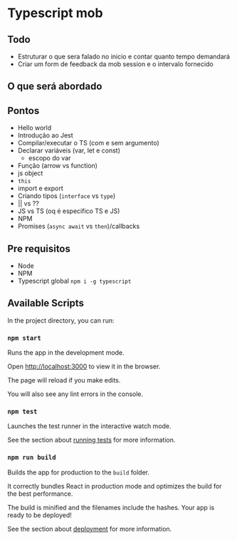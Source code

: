 # Typescript mob

## Todo

- Estruturar o que sera falado no inicio e contar quanto tempo demandará
- Criar um form de feedback da mob session e o intervalo fornecido

## O que será abordado

## Pontos

- Hello world
- Introdução ao Jest
- Compilar/executar o TS (com e sem argumento)
- Declarar variáveis (var, let e const)
    - escopo do var
- Função (arrow vs function)
- js object
- `this`
- import e export
- Criando tipos (`interface` vs `type`)
- || vs ??
- JS vs TS (oq é especifico TS e JS)
- NPM
- Promises (`async await` vs `then`)/callbacks

## Pre requisitos

- Node
- NPM
- Typescript global `npm i -g typescript`

## Available Scripts

In the project directory, you can run:

### `npm start`

Runs the app in the development mode.

Open [http://localhost:3000](http://localhost:3000) to view it in the browser.

The page will reload if you make edits.

You will also see any lint errors in the console.

### `npm test`

Launches the test runner in the interactive watch mode.

See the section about [running tests](https://facebook.github.io/create-react-app/docs/running-tests) for more
information.

### `npm run build`

Builds the app for production to the `build` folder.

It correctly bundles React in production mode and optimizes the build for the best performance.

The build is minified and the filenames include the hashes. Your app is ready to be deployed!

See the section about [deployment](https://facebook.github.io/create-react-app/docs/deployment) for more information.
